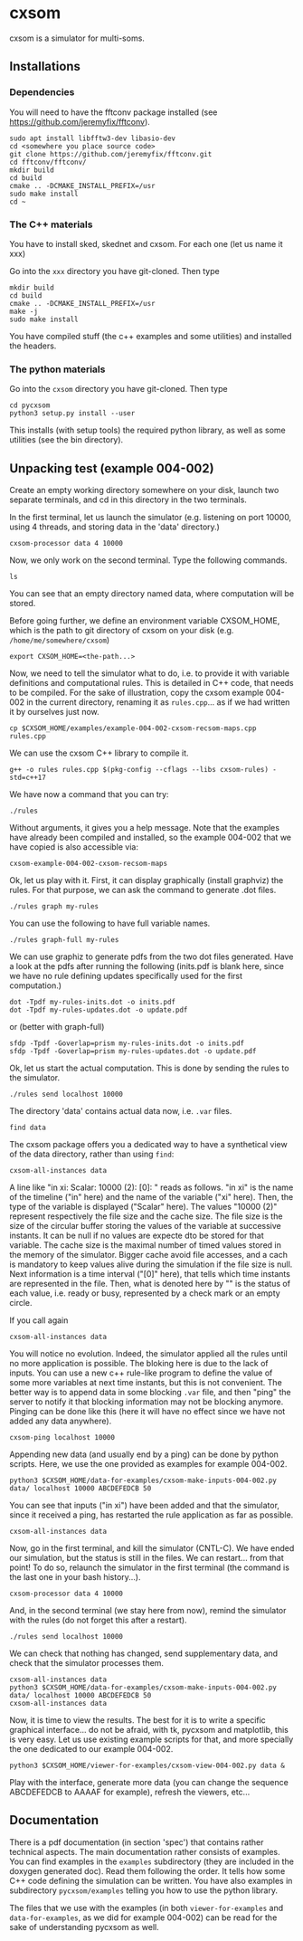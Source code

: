 # cxsom

cxsom is a simulator for multi-soms.

## Installations 

### Dependencies

You will need to have the fftconv package installed (see https://github.com/jeremyfix/fftconv).

```
sudo apt install libfftw3-dev libasio-dev 
cd <somewhere you place source code>
git clone https://github.com/jeremyfix/fftconv.git
cd fftconv/fftconv/
mkdir build
cd build
cmake .. -DCMAKE_INSTALL_PREFIX=/usr
sudo make install
cd ~
```

### The C++ materials

You have to install sked, skednet and cxsom. For each one (let us name it xxx)

Go into the `xxx` directory you have git-cloned. Then type

```
mkdir build
cd build
cmake .. -DCMAKE_INSTALL_PREFIX=/usr
make -j
sudo make install

```

You have compiled stuff (the c++ examples and some utilities) and installed the headers.

### The python materials

Go into the `cxsom` directory you have git-cloned. Then type

```
cd pycxsom
python3 setup.py install --user
```
This installs (with setup tools) the required python library, as well as some utilities (see the bin directory).

## Unpacking test (example 004-002)

Create an empty working directory somewhere on your disk, launch two
separate terminals, and cd in this directory in the two terminals.

In the first terminal, let us launch the simulator (e.g. listening on port 10000, using 4 threads, and storing data in the 'data' directory.)

```
cxsom-processor data 4 10000
```

Now, we only work on the second terminal. Type the following commands.

```
ls
```

You can see that an empty directory named data, where computation will be stored.

Before going further, we define an environment variable CXSOM_HOME, which is the path to git directory of cxsom on your disk (e.g. `/home/me/somewhere/cxsom`)
```
export CXSOM_HOME=<the-path...>
```

Now, we need to tell the simulator what to do, i.e. to provide it with variable definitions and computational rules. This is detailed in C++ code, that needs to be compiled. For the sake of illustration, copy the cxsom example 004-002 in the current directory, renaming it as `rules.cpp`... as if we had written it by ourselves just now.

```
cp $CXSOM_HOME/examples/example-004-002-cxsom-recsom-maps.cpp rules.cpp
```

We can use the cxsom C++ library to compile it.

```
g++ -o rules rules.cpp $(pkg-config --cflags --libs cxsom-rules) -std=c++17
```

We have now a command that you can try:

```
./rules
```
Without arguments, it gives you a help message. Note that the examples have already been compiled and installed, so the example 004-002 that we have copied is also accessible via:

```
cxsom-example-004-002-cxsom-recsom-maps
```

Ok, let us play with it. First, it can display graphically (install graphviz) the rules. For that purpose, we can ask the command to generate .dot files.

```
./rules graph my-rules
```

You can use the following to have full variable names.

```
./rules graph-full my-rules
```

We can use graphiz to generate pdfs from the two dot files generated. Have a look at the pdfs after running the following (inits.pdf is blank here, since we have no rule defining updates specifically used for the first computation.)

```
dot -Tpdf my-rules-inits.dot -o inits.pdf
dot -Tpdf my-rules-updates.dot -o update.pdf
```

or (better with graph-full)

```
sfdp -Tpdf -Goverlap=prism my-rules-inits.dot -o inits.pdf
sfdp -Tpdf -Goverlap=prism my-rules-updates.dot -o update.pdf
```


Ok, let us start the actual computation. This is done by sending the rules to the simulator.

```
./rules send localhost 10000
```

The directory 'data' contains actual data now, i.e. `.var` files.

```
find data
```

The cxsom package offers you a dedicated way to have a synthetical view of the data directory, rather than using `find`:

```
cxsom-all-instances data
```

A line like "in xi: Scalar: 10000 (2): [0]: <stuff>" reads as follows. "in xi" is the name of the timeline ("in" here) and the name of the variable ("xi" here). Then, the type of the variable is displayed ("Scalar" here). The values "10000 (2)" represent respectively the file size and the cache size. The file size is the size of the circular buffer storing the values of the variable at successive instants. It can be null if no values are expecte dto be stored for that variable. The cache size is the maximal number of timed values stored in the memory of the simulator. Bigger cache avoid file accesses, and a cach is mandatory to keep values alive during the simulation if the file size is null. Next information is a time interval ("[0]" here), that tells which time instants are represented in the file. Then, what is denoted here by "<stuff>" is the status of each value, i.e. ready or busy, represented by a check mark or an empty circle.

If you call again 

```
cxsom-all-instances data
```

You will notice no evolution. Indeed, the simulator applied all the rules until no more application is possible. The bloking here is due to the lack of inputs. You can use a new c++ rule-like program to define the value of some more variables at next time instants, but this is not convenient. The better way is to append data in some blocking `.var` file, and then "ping" the server to notify it that blocking information may not be blocking anymore. Pinging can be done like this (here it will have no effect since we have not added any data anywhere).

```
cxsom-ping localhost 10000
```

Appending new data (and usually end by a ping) can be done by python scripts. Here, we use the one provided as examples for example 004-002.

```
python3 $CXSOM_HOME/data-for-examples/cxsom-make-inputs-004-002.py data/ localhost 10000 ABCDEFEDCB 50
```

You can see that inputs ("in xi") have been added and that the simulator, since it received a ping, has restarted the rule application as far as possible.

```
cxsom-all-instances data
```

Now, go in the first terminal, and kill the simulator (CNTL-C). We have ended our simulation, but the status is still in the files. We can restart... from that point! To do so, relaunch the simulator in the first terminal (the command is the last one in your bash history...).

```
cxsom-processor data 4 10000
```

And, in the second terminal (we stay here from now), remind the simulator with the rules (do not forget this after a restart).

```
./rules send localhost 10000
```

We can check that nothing has changed, send supplementary data, and check that the simulator processes them.
```
cxsom-all-instances data
python3 $CXSOM_HOME/data-for-examples/cxsom-make-inputs-004-002.py data/ localhost 10000 ABCDEFEDCB 50
cxsom-all-instances data
```

Now, it is time to view the results. The best for it is to write a specific graphical interface... do not be afraid, with tk, pycxsom and matplotlib, this is very easy. Let us use existing example scripts for that, and more specially the one dedicated to our example 004-002.

```
python3 $CXSOM_HOME/viewer-for-examples/cxsom-view-004-002.py data &
```

Play with the interface, generate more data (you can change the sequence ABCDEFEDCB to AAAAF for example), refresh the viewers, etc...

## Documentation

There is a pdf documentation (in section 'spec') that contains rather technical aspects. The main documentation rather consists of examples. You can find examples in the `examples` subdirectory (they are included in the doxygen generated doc). Read them following the order. It tells how some C++ code defining the simulation can be written. You have also examples in subdirectory `pycxsom/examples` telling you how to use the python library.

The files that we use with the examples (in both `viewer-for-examples` and `data-for-examples`, as we did for example 004-002) can be read for the sake of understanding pycxsom as well.



